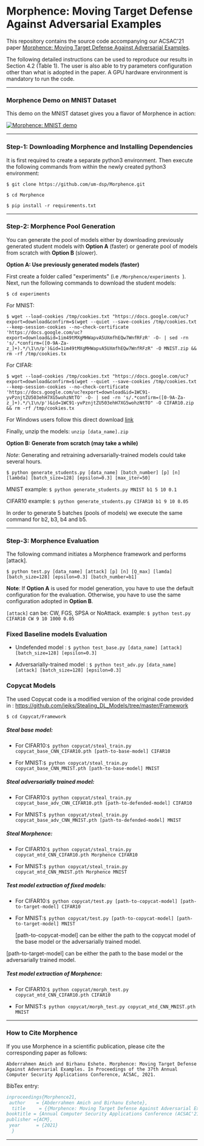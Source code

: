 # Morphence: Moving Target Defense Against Adversarial Examples
This repository contains the source code accompanying our ACSAC'21 paper [Morphence: Moving Target Defense Against Adversarial Examples]( https://arxiv.org/abs/2108.13952). 

The following detailed instructions can be used to reproduce our results in Section 4.2 (Table 1). The user is also able to try parameters configuration other than what is adopted in the paper. A GPU hardware environment is mandatory to run the code.
***
### Morphence Demo on MNIST Dataset
This demo on the MNIST dataset gives you a flavor of Morphence in action:

[![Morphence: MNIST demo](http://i3.ytimg.com/vi/8hkp_U0iY4o/maxresdefault.jpg)](https://youtu.be/8hkp_U0iY4o)
***



### Step-1: Downloading Morphence and Installing Dependencies 
It is first required to create a separate python3 environment. Then execute the following commands from within the newly created python3 environment:

```$ git clone https://github.com/um-dsp/Morphence.git ```

```$ cd Morphence ```

```$ pip install -r requirements.txt ```
***
### Step-2: Morphence Pool Generation
You can generate the pool of models either by downloading previously generated student models with **Option A** (faster) or generate pool of models from scratch with **Option B** (slower).

**Option A: Use previously generated models (faster)**

First create a folder called "experiments" (i.e ```/Morphence/experiments ```).
Next, run the following commands to download the student models:
```
$ cd experiments
```
For MNIST: 

```$ wget --load-cookies /tmp/cookies.txt "https://docs.google.com/uc?export=download&confirm=$(wget --quiet --save-cookies /tmp/cookies.txt --keep-session-cookies --no-check-certificate 'https://docs.google.com/uc?export=download&id=1im49tMXgMHWapvA5UXmfhEQw7WnfRFzR' -O- | sed -rn 's/.*confirm=([0-9A-Za-z_]+).*/\1\n/p')&id=1im49tMXgMHWapvA5UXmfhEQw7WnfRFzR" -O MNIST.zip && rm -rf /tmp/cookies.tx```

For CIFAR: 

```$ wget --load-cookies /tmp/cookies.txt "https://docs.google.com/uc?export=download&confirm=$(wget --quiet --save-cookies /tmp/cookies.txt --keep-session-cookies --no-check-certificate 'https://docs.google.com/uc?export=download&id=1WC91-yvPznjtZU503ehH7XG5wohzNtTO' -O- | sed -rn 's/.*confirm=([0-9A-Za-z_]+).*/\1\n/p')&id=1WC91-yvPznjtZU503ehH7XG5wohzNtTO" -O CIFAR10.zip && rm -rf /tmp/cookies.tx```

For Windows users follow this direct download [link](https://drive.google.com/drive/folders/1Ohdc9BXVLq883ZCz8O5WeFzydnaUok8S?usp=sharing)

Finally, unzip the models: ```unzip [data_name].zip```


**Option B: Generate from scratch (may take a while)**

*Note*: Generating and retraining adversarially-trained models could take several hours. 
```
$ python generate_students.py [data_name] [batch_number] [p] [n] [lambda] [batch_size=128] [epsilon=0.3] [max_iter=50]
```
MNIST example:  ``` $ python generate_students.py MNIST b1 5 10 0.1 ```

CIFAR10 example:  ``` $ python generate_students.py CIFAR10 b1 9 10 0.05 ```

In order to generate 5 batches (pools of models) we execute the same command for b2, b3, b4 and b5.


***
### Step-3: Morphence Evaluation

The following command initiates a Morphence framework and performs [attack].

```
$ python test.py [data_name] [attack] [p] [n] [Q_max] [lamda] [batch_size=128] [epsilon=0.3] [batch_number=b1]
```
**Note**: If **Option A** is used for model generation, you have to use the default configuration for the evaluation. Otherwise, you have to use the same configuration adopted in **Option B**.

```[attack]``` can be: CW, FGS, SPSA or NoAttack.
example:  ``` $ python test.py CIFAR10 CW 9 10 1000 0.05 ```

### Fixed Baseline models Evaluation

* Undefended model : ```$ python test_base.py [data_name] [attack] [batch_size=128] [epsilon=0.3] ```

* Adversarially-trained model : ```$ python test_adv.py [data_name] [attack] [batch_size=128] [epsilon=0.3] ```

### Copycat Models

The used Copycat code is a modified version of the original code provided in : https://github.com/jeiks/Stealing_DL_Models/tree/master/Framework

`$ cd Copycat/Framework`

##### Steal base model:
* For CIFAR10:```$ python copycat/steal_train.py copycat_base_CNN_CIFAR10.pth [path-to-base-model] CIFAR10```

* For MNIST:```$ python copycat/steal_train.py copycat_base_CNN_MNIST.pth [path-to-base-model] MNIST```

##### Steal adversarially trained model:
* For CIFAR10:```$ python copycat/steal_train.py copycat_base_adv_CNN_CIFAR10.pth [path-to-defended-model] CIFAR10```

* For MNIST:```$ python copycat/steal_train.py copycat_base_adv_CNN_MNIST.pth [path-to-defended-model] MNIST```

##### Steal Morphence:
* For CIFAR10:```$ python copycat/steal_train.py copycat_mtd_CNN_CIFAR10.pth Morphence CIFAR10```

* For MNIST:```$ python copycat/steal_train.py copycat_mtd_CNN_MNIST.pth Morphence MNIST```

##### Test model extraction of fixed models:

* For CIFAR10:```$ python copycat/test.py [path-to-copycat-model] [path-to-target-model] CIFAR10```

* For MNIST:```$ python copycat/test.py [path-to-copycat-model] [path-to-target-model] MNIST```

  [path-to-copycat-model] can be either the path to the copycat model of the base model or the adversarially trained model.

 [path-to-target-model] can be either the path to the base model or the adversarially trained model.

##### Test model extraction of Morphence:
* For CIFAR10:```$ python copycat/morph_test.py copycat_mtd_CNN_CIFAR10.pth CIFAR10```

* For MNIST:```$ python copycat/morph_test.py copycat_mtd_CNN_MNIST.pth MNIST```
***
### How to Cite Morphence
If you use Morphence in a scientific publication, please cite the corresponding paper as follows:

```
Abderrahmen Amich and Birhanu Eshete. Morphence: Moving Target Defense Against Adversarial Examples. In Proceedings of the 37th Annual Computer Security Applications Conference, ACSAC, 2021.
```

BibTex entry:
```BibTex
inproceedings{Morphence21,
 author    = {Abderrahmen Amich and Birhanu Eshete},
  title     = {{Morphence: Moving Target Defense Against Adversarial Examples}},
booktitle = {Annual Computer Security Applications Conference (ACSAC'21), December 6--10, 2021, Virtual Event, USA},
publisher ={ACM},
 year      = {2021}
  }
```
***
